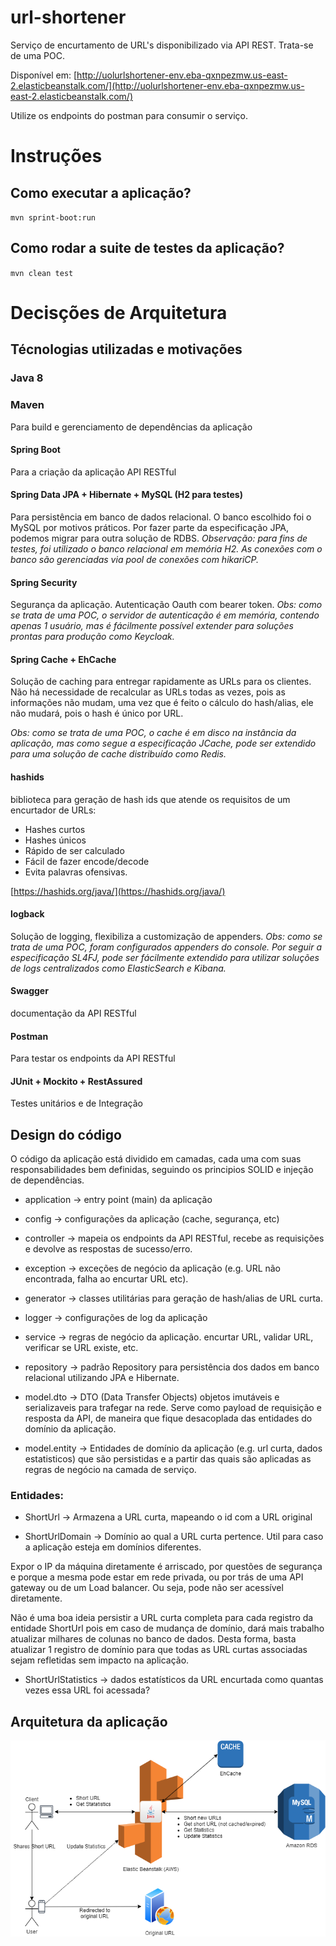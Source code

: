 

# url-shortener

Serviço de encurtamento de URL's disponibilizado via API REST. Trata-se de uma POC. 

Disponível em:
[http://uolurlshortener-env.eba-qxnpezmw.us-east-2.elasticbeanstalk.com/](http://uolurlshortener-env.eba-qxnpezmw.us-east-2.elasticbeanstalk.com/)

Utilize os endpoints do postman para consumir o serviço.

# Instruções

## Como executar a aplicação?

`mvn sprint-boot:run`

## Como rodar a suite de testes da aplicação?

`mvn clean test`

# Decisções de Arquitetura

## Técnologias utilizadas e motivações

### Java 8

### Maven

Para build e gerenciamento de dependências da aplicação

#### Spring Boot
Para a criação da aplicação API RESTful

#### Spring Data JPA + Hibernate + MySQL (H2 para testes)
Para persistência em banco de dados relacional.
O banco escolhido foi o MySQL por motivos práticos.
Por fazer parte da especificação JPA, podemos migrar para outra solução de RDBS.
*Observação: para fins de testes, foi utilizado o banco relacional em memória H2.*
*As conexões com o banco são gerenciadas via pool de conexões com hikariCP.*

#### Spring Security
Segurança da aplicação.
Autenticação Oauth com bearer token.
*Obs: como se trata de uma POC, o servidor de autenticação é em memória,
contendo apenas 1 usuário, mas é fácilmente possível extender para soluções prontas
para produção como Keycloak.*

#### Spring Cache + EhCache
Solução de caching para entregar rapidamente as URLs para os clientes.
Não há necessidade de recalcular as URLs todas as vezes,
pois as informações não mudam, uma vez que é feito o cálculo
do hash/alias, ele não mudará, pois o hash é único por URL.

*Obs: como se trata de uma POC, o cache é em disco na instância da aplicação,
mas como segue a especificação JCache, pode ser extendido
para uma solução de cache distribuído como Redis.*

#### hashids
biblioteca para geração de hash ids que atende os requisitos de um encurtador de URLs:
- Hashes curtos
- Hashes únicos
- Rápido de ser calculado
- Fácil de fazer encode/decode
- Evita palavras ofensivas.

[https://hashids.org/java/](https://hashids.org/java/)

#### logback
Solução de logging, flexibiliza a customização de appenders.
*Obs: como se trata de uma POC, foram configurados appenders
do console. Por seguir a especificação SL4FJ, pode ser fácilmente extendido para utilizar soluções de logs centralizados como ElasticSearch e Kibana.*

#### Swagger
documentação da API RESTful

#### Postman
Para testar os endpoints da API RESTful

#### JUnit + Mockito + RestAssured
Testes unitários e de Integração

## Design do código
O código da aplicação está dividido em camadas, cada uma com suas responsabilidades
bem definidas, seguindo os principios SOLID e injeção de dependências.

- application -> entry point (main) da aplicação

- config -> configurações da aplicação (cache, segurança, etc)

- controller -> mapeia os endpoints da API RESTful,
recebe as requisições e devolve as respostas de sucesso/erro.

- exception -> exceções de negócio da aplicação (e.g. URL não encontrada,
falha ao encurtar URL etc).

- generator -> classes utilitárias para geração de hash/alias
de URL curta.

- logger -> configurações de log da aplicação

- service -> regras de negócio da aplicação.
encurtar URL, validar URL, verificar se URL existe, etc.

- repository -> padrão Repository para persistência
dos dados em banco relacional utilizando JPA e Hibernate.

- model.dto -> DTO (Data Transfer Objects) objetos imutáveis e serializaveis
para trafegar na rede. Serve como payload de requisição e resposta da API,
de maneira que fique desacoplada das entidades do domínio da aplicação.

- model.entity -> Entidades de domínio da aplicação (e.g. url curta, dados
estatisticos) que são persistidas e a partir das quais são
aplicadas as regras de negócio na camada de serviço.

### Entidades:

- ShortUrl -> Armazena a URL curta, mapeando o id com a URL original

- ShortUrlDomain -> Domínio ao qual a URL curta pertence.
Util para caso a aplicação esteja em domínios diferentes.

Expor o IP da máquina diretamente é arriscado, por questões de segurança e porque a mesma pode estar em rede privada, ou por trás de uma API gateway ou de um Load balancer. Ou seja, pode não ser acessível diretamente.

Não é uma boa ideia persistir a URL curta completa para
cada registro da entidade ShortUrl pois em caso de mudança de domínio,
dará mais trabalho atualizar milhares de colunas no banco de dados.
Desta forma, basta atualizar 1 registro de domínio para que todas as URL curtas
associadas sejam refletidas sem impacto na aplicação.

- ShortUrlStatistics -> dados estatísticos da URL encurtada como
quantas vezes essa URL foi acessada?

## Arquitetura da aplicação

<img src="https://github.com/aghigo/url-shortener/blob/master/docs/desenho-arquitetura.png"/>
